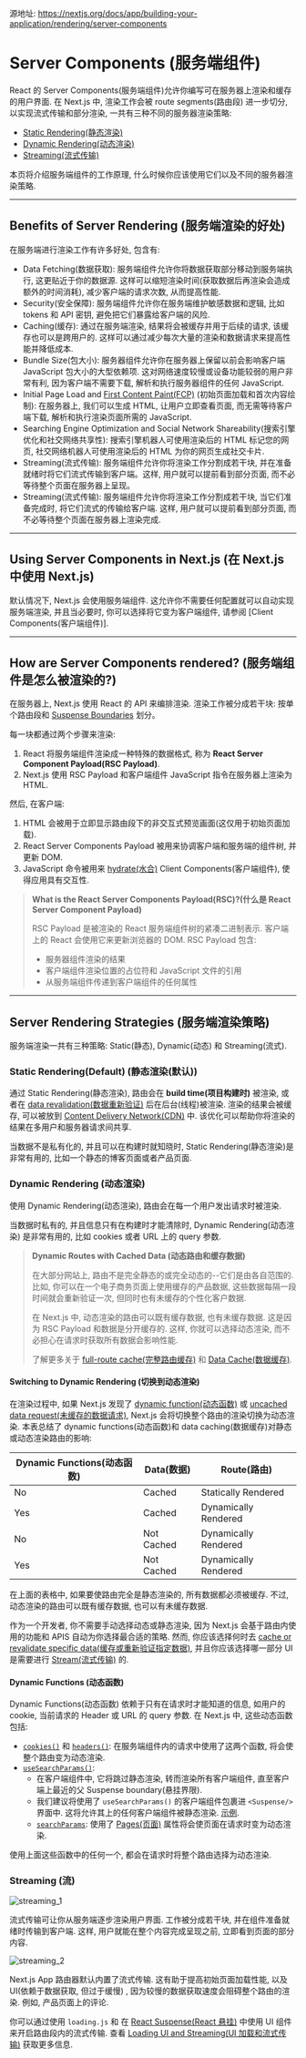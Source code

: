 源地址: https://nextjs.org/docs/app/building-your-application/rendering/server-components

# Server Components (服务端组件)

React 的 Server Components(服务端组件)允许你编写可在服务器上渲染和缓存的用户界面. 在 Next.js 中, 渲染工作会被 route segments(路由段) 进一步切分, 以实现流式传输和部分渲染, 一共有三种不同的服务器渲染策略:

- [Static Rendering(静态渲染)](https://nextjs.org/docs/app/building-your-application/rendering/server-components#static-rendering-default)
- [Dynamic Rendering(动态渲染)](https://nextjs.org/docs/app/building-your-application/rendering/server-components#dynamic-rendering)
- [Streaming(流式传输)](https://nextjs.org/docs/app/building-your-application/rendering/server-components#streaming)

本页将介绍服务端组件的工作原理, 什么时候你应该使用它们以及不同的服务器渲染策略.

---

## Benefits of Server Rendering (服务端渲染的好处)

在服务端进行渲染工作有许多好处, 包含有:

- Data Fetching(数据获取): 服务端组件允许你将数据获取部分移动到服务端执行, 这更贴近于你的数据源. 这样可以缩短渲染时间(获取数据后再渲染会造成额外的时间消耗), 减少客户端的请求次数, 从而提高性能.
- Security(安全保障): 服务端组件允许你在服务端维护敏感数据和逻辑, 比如 tokens 和 API 密钥, 避免把它们暴露给客户端的风险.
- Caching(缓存): 通过在服务端渲染, 结果将会被缓存并用于后续的请求, 该缓存也可以是跨用户的. 这样可以通过减少每次大量的渲染和数据请求来提高性能并降低成本.
- Bundle Size(包大小): 服务器组件允许你在服务器上保留以前会影响客户端 JavaScript 包大小的大型依赖项. 这对网络速度较慢或设备功能较弱的用户非常有利, 因为客户端不需要下载, 解析和执行服务器组件的任何 JavaScript.
- Initial Page Load and [First Content Paint(FCP)](https://web.dev/fcp/) (初始页面加载和首次内容绘制): 在服务器上, 我们可以生成 HTML, 让用户立即查看页面, 而无需等待客户端下载, 解析和执行渲染页面所需的 JavaScript.
- Searching Engine Optimization and Social Network Shareability(搜索引擎优化和社交网络共享性): 搜索引擎机器人可使用渲染后的 HTML 标记您的网页, 社交网络机器人可使用渲染后的 HTML 为你的网页生成社交卡片.
- Streaming(流式传输): 服务端组件允许你将渲染工作分割成若干块, 并在准备就绪时将它们流式传输到客户端。这样, 用户就可以提前看到部分页面, 而不必等待整个页面在服务器上呈现。
- Streaming(流式传输): 服务端组件允许你将渲染工作分割成若干块, 当它们准备完成时, 将它们流式的传输给客户端. 这样, 用户就可以提前看到部分页面, 而不必等待整个页面在服务器上渲染完成.

---

## Using Server Components in Next.js (在 Next.js 中使用 Next.js)

默认情况下, Next.js 会使用服务端组件. 这允许你不需要任何配置就可以自动实现服务端渲染, 并且当必要时, 你可以选择将它变为客户端组件, 请参阅 [Client Components(客户端组件)].

---

## How are Server Components rendered? (服务端组件是怎么被渲染的?)

在服务器上, Next.js 使用 React 的 API 来编排渲染. 渲染工作被分成若干块: 按单个路由段和 [Suspense Boundaries](https://react.dev/reference/react/Suspense) 划分。

每一块都通过两个步骤来渲染:

1. React 将服务端组件渲染成一种特殊的数据格式, 称为 **React Server Component Payload(RSC Payload)**.
2. Next.js 使用 RSC Payload 和客户端组件 JavaScript 指令在服务器上渲染为 HTML.

然后, 在客户端:

1. HTML 会被用于立即显示路由段下的非交互式预览画面(这仅用于初始页面加载).
2. React Server Components Payload 被用来协调客户端和服务端的组件树, 并更新 DOM.
3. JavaScript 命令被用来 [hydrate(水合)](https://react.dev/reference/react-dom/client/hydrateRoot) Client Components(客户端组件), 使得应用具有交互性.

> **What is the React Server Components Payload(RSC)?(什么是 React Server Component Payload)**
>
> RSC Payload 是被渲染的 React 服务端组件树的紧凑二进制表示. 客户端上的 React 会使用它来更新浏览器的 DOM. RSC Payload 包含:
>
> - 服务器组件渲染的结果
> - 客户端组件渲染位置的占位符和 JavaScript 文件的引用
> - 从服务端组件传递到客户端组件的任何属性

---

## Server Rendering Strategies (服务端渲染策略)

服务端渲染一共有三种策略: Static(静态), Dynamic(动态) 和 Streaming(流式).

### Static Rendering(Default) (静态渲染(默认))

通过 Static Rendering(静态渲染), 路由会在 **build time(项目构建时)** 被渲染, 或者在 [data revalidation(数据重新验证)](https://nextjs.org/docs/app/building-your-application/data-fetching/fetching-caching-and-revalidating#revalidating-data) 后在后台(线程)被渲染. 渲染的结果会被缓存, 可以被放到 [Content Delivery Network(CDN)](https://developer.mozilla.org/docs/Glossary/CDN) 中. 该优化可以帮助你将渲染的结果在多用户和服务器请求间共享.

当数据不是私有化的, 并且可以在构建时就知晓时, Static Rendering(静态渲染)是非常有用的, 比如一个静态的博客页面或者产品页面.

### Dynamic Rendering (动态渲染)

使用 Dynamic Rendering(动态渲染), 路由会在每一个用户发出请求时被渲染.

当数据时私有的, 并且信息只有在构建时才能清除时, Dynamic Rendering(动态渲染) 是非常有用的, 比如 cookies 或者 URL 上的 query 参数.

> **Dynamic Routes with Cached Data (动态路由和缓存数据)**
>
> 在大部分网站上, 路由不是完全静态的或完全动态的--它们是由各自范围的. 比如, 你可以在一个电子商务页面上使用缓存的产品数据, 这些数据每隔一段时间就会重新验证一次, 但同时也有未缓存的个性化客户数据.
>
> 在 Next.js 中, 动态渲染的路由可以既有缓存数据, 也有未缓存数据. 这是因为 RSC Payload 和数据是分开缓存的. 这样, 你就可以选择动态渲染, 而不必担心在请求时获取所有数据会影响性能.
>
> 了解更多关于 [full-route cache(完整路由缓存)](https://nextjs.org/docs/app/building-your-application/caching#full-route-cache) 和 [Data Cache(数据缓存)](https://nextjs.org/docs/app/building-your-application/caching#data-cache).

#### Switching to Dynamic Rendering (切换到动态渲染)

在渲染过程中, 如果 Next.js 发现了 [dynamic function(动态函数)](https://nextjs.org/docs/app/building-your-application/rendering/server-components#dynamic-functions) 或 [uncached data request(未缓存的数据请求)](https://nextjs.org/docs/app/building-your-application/data-fetching/fetching-caching-and-revalidating#opting-out-of-data-caching), Next.js 会将切换整个路由的渲染切换为动态渲染. 本表总结了 dynamic functions(动态函数)和 data caching(数据缓存)对静态或动态渲染路由的影响:

| Dynamic Functions(动态函数) | Data(数据) | Route(路由)          |
| --------------------------- | ---------- | -------------------- |
| No                          | Cached     | Statically Rendered  |
| Yes                         | Cached     | Dynamically Rendered |
| No                          | Not Cached | Dynamically Rendered |
| Yes                         | Not Cached | Dynamically Rendered |

在上面的表格中, 如果要使路由完全是静态渲染的, 所有数据都必须被缓存. 不过, 动态渲染的路由可以既有缓存数据, 也可以有未缓存数据.

作为一个开发者, 你不需要手动选择动态或静态渲染, 因为 Next.js 会基于路由内使用的功能和 APIS 自动为你选择最合适的策略. 然而, 你应该选择何时去 [cache or revalidate specific data(缓存或重新验证指定数据)](https://nextjs.org/docs/app/building-your-application/data-fetching/fetching-caching-and-revalidating), 并且你应该选择哪一部分 UI 是需要进行 [Stream(流式传输)](https://nextjs.org/docs/app/building-your-application/rendering/server-components#streaming) 的.

#### Dynamic Functions (动态函数)

Dynamic Functions(动态函数) 依赖于只有在请求时才能知道的信息, 如用户的 cookie, 当前请求的 Header 或 URL 的 query 参数. 在 Next.js 中, 这些动态函数包括:

- [`cookies()`](https://nextjs.org/docs/app/api-reference/functions/cookies) 和 [`headers()`](https://nextjs.org/docs/app/api-reference/functions/headers): 在服务端组件内的请求中使用了这两个函数, 将会使整个路由变为动态渲染.
- [`useSearchParams()`](https://nextjs.org/docs/app/api-reference/functions/use-search-params):
  - 在客户端组件中, 它将跳过静态渲染, 转而渲染所有客户端组件, 直至客户端上最近的父 Suspense boundary(悬挂界限).
  - 我们建议将使用了 `useSearchParams()` 的客户端组件包裹进 `<Suspense/>` 界面中. 这将允许其上的任何客户端组件被静态渲染. [示例](https://nextjs.org/docs/app/api-reference/functions/use-search-params#static-rendering).
  - [`searchParams`](https://nextjs.org/docs/app/api-reference/file-conventions/page#searchparams-optional): 使用了 [Pages(页面)](https://nextjs.org/docs/app/api-reference/file-conventions/page) 属性将会使页面在请求时变为动态渲染.

使用上面这些函数中的任何一个, 都会在请求时将整个路由选择为动态渲染.

### Streaming (流)

![streaming_1](https://nextjs.org/_next/image?url=%2Fdocs%2Flight%2Fsequential-parallel-data-fetching.png&w=1920&q=75&dpl=dpl_7qDwkTDwmgWzVYKGukeHHPrgxfLF)

流式传输可让你从服务端逐步渲染用户界面. 工作被分成若干块, 并在组件准备就绪时传输到客户端. 这样, 用户就能在整个内容完成呈现之前, 立即看到页面的部分内容.

![streaming_2](https://nextjs.org/_next/image?url=%2Fdocs%2Flight%2Fserver-rendering-with-streaming.png&w=1920&q=75&dpl=dpl_7qDwkTDwmgWzVYKGukeHHPrgxfLF)

Next.js App 路由器默认内置了流式传输. 这有助于提高初始页面加载性能, 以及 UI(依赖于数据获取, 但过于缓慢) , 因为较慢的数据获取速度会阻碍整个路由的渲染. 例如, 产品页面上的评论.

你可以通过使用 `loading.js` 和 在 [React Suspense(React 悬挂)](https://nextjs.org/docs/app/building-your-application/routing/loading-ui-and-streaming) 中使用 UI 组件来开启路由段内的流式传输. 查看 [Loading UI and Streaming(UI 加载和流式传输)](https://nextjs.org/docs/app/building-your-application/routing/loading-ui-and-streaming) 获取更多信息.
